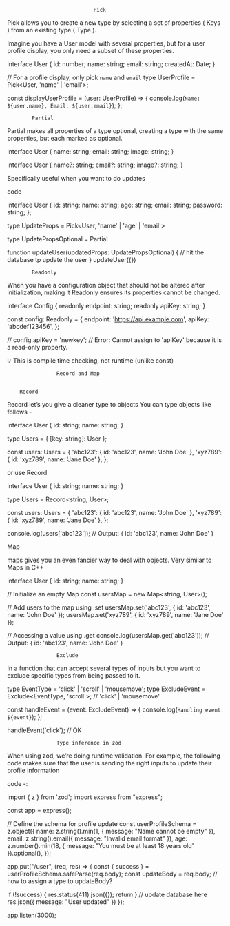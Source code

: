                                 Pick

Pick allows you to create a new type by selecting a set of properties ( Keys ) from an existing type ( Type ).

Imagine you have a User model with several properties, but for a user profile display, you only need a subset of these properties.

interface User {
  id: number;
  name: string;
  email: string;
  createdAt: Date;
}

// For a profile display, only pick `name` and `email`
type UserProfile = Pick<User, 'name' | 'email'>;

const displayUserProfile = (user: UserProfile) => {
  console.log(`Name: ${user.name}, Email: ${user.email}`);
};






            Partial 

Partial makes all properties of a type optional, creating a type with the same properties, but each marked as optional.

interface User {
    name: string;
    email: string;
    image: string;
}

interface User {
    name?: string;
    email?: string;
    image?: string;
}

Specifically useful when you want to do updates


code -

interface User {
    id: string;
    name: string;
    age: string;
    email: string;
    password: string;
};

type UpdateProps = Pick<User, 'name' | 'age' | 'email'>

type UpdatePropsOptional = Partial<UpdateProps>

function updateUser(updatedProps: UpdatePropsOptional) {
    // hit the database tp update the user
}
updateUser({})



            Readonly

When you have a configuration object that should not be altered after initialization, making it Readonly ensures its properties cannot be changed.


interface Config {
  readonly endpoint: string;
  readonly apiKey: string;
}

const config: Readonly<Config> = {
  endpoint: 'https://api.example.com',
  apiKey: 'abcdef123456',
};

// config.apiKey = 'newkey'; // Error: Cannot assign to 'apiKey' because it is a read-only property.


💡
This is compile time checking, not runtime (unlike const)






                    Record and Map


        Record

Record let’s you give a cleaner type to objects
You can type objects like follows - 

interface User {
  id: string;
  name: string;
}

type Users = { [key: string]: User };

const users: Users = {
  'abc123': { id: 'abc123', name: 'John Doe' },
  'xyz789': { id: 'xyz789', name: 'Jane Doe' },
};


or use Record



interface User {
  id: string;
  name: string;
}

type Users = Record<string, User>;

const users: Users = {
  'abc123': { id: 'abc123', name: 'John Doe' },
  'xyz789': { id: 'xyz789', name: 'Jane Doe' },
};

console.log(users['abc123']); // Output: { id: 'abc123', name: 'John Doe' }





Map-

maps gives you an even fancier way to deal with objects. Very similar to Maps in C++



interface User {
  id: string;
  name: string;
}

// Initialize an empty Map
const usersMap = new Map<string, User>();

// Add users to the map using .set
usersMap.set('abc123', { id: 'abc123', name: 'John Doe' });
usersMap.set('xyz789', { id: 'xyz789', name: 'Jane Doe' });

// Accessing a value using .get
console.log(usersMap.get('abc123')); // Output: { id: 'abc123', name: 'John Doe' }






                    Exclude

In a function that can accept several types of inputs but you want to exclude specific types from being passed to it.


type EventType = 'click' | 'scroll' | 'mousemove';
type ExcludeEvent = Exclude<EventType, 'scroll'>; // 'click' | 'mousemove'

const handleEvent = (event: ExcludeEvent) => {
  console.log(`Handling event: ${event}`);
};

handleEvent('click'); // OK







                    Type inference in zod

When using zod, we’re doing runtime validation. 
For example, the following code makes sure that the user is sending the right inputs to update their profile information



code -:

import { z } from 'zod';
import express from "express";

const app = express();

// Define the schema for profile update
const userProfileSchema = z.object({
  name: z.string().min(1, { message: "Name cannot be empty" }),
  email: z.string().email({ message: "Invalid email format" }),
  age: z.number().min(18, { message: "You must be at least 18 years old" }).optional(),
});

app.put("/user", (req, res) => {
  const { success } = userProfileSchema.safeParse(req.body);
  const updateBody = req.body; // how to assign a type to updateBody?

  if (!success) {
    res.status(411).json({});
    return
  }
  // update database here
  res.json({
    message: "User updated"
  })
});

app.listen(3000);